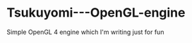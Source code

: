 Tsukuyomi---OpenGL-engine
=========================

Simple OpenGL 4 engine which I'm writing just for fun

